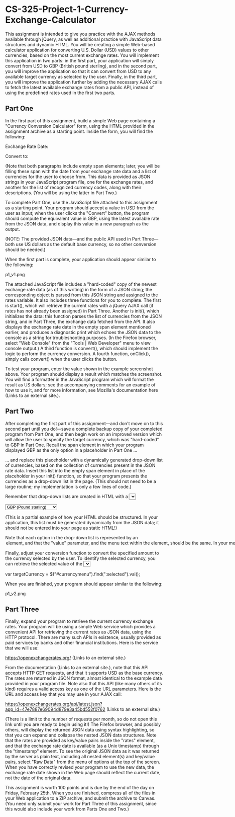 # CS-325-Project-1-Currency-Exchange-Calculator

This assignment is intended to give you practice with the AJAX methods available through jQuery, as well as additional practice with JavaScript data structures and dynamic HTML. You will be creating a simple Web-based calculator application for converting U.S. Dollar (USD) values to other currencies, based on the most current exchange rates. You will implement this application in two parts: in the first part, your application will simply convert from USD to GBP (British pound sterling), and in the second part, you will improve the application so that it can convert from USD to any available target currency as selected by the user. Finally, in the third part, you will improve the application further by adding the necessary AJAX calls to fetch the latest available exchange rates from a public API, instead of using the predefined rates used in the first two parts.

## Part One

In the first part of this assignment, build a simple Web page containing a "Currency Conversion Calculator" form, using the HTML provided in the assignment archive as a starting point. Inside the form, you will find the following:

<p>Exchange Rate Date: <span id="ratedate"></span></p>
<p>Convert to: <span id="currencylist"></span></p>

(Note that both paragraphs include empty span elements; later, you will be filling these span with the date from your exchange rate data and a list of currencies for the user to choose from. This data is provided as JSON strings in your JavaScript program file, one for the exchange rates, and another for the list of recognized currency codes, along with their descriptions. (You will be using the latter in Part Two.)

To complete Part One, use the JavaScript file attached to this assignment as a starting point. Your program should accept a value in USD from the user as input; when the user clicks the "Convert" button, the program should compute the equivalent value in GBP, using the latest available rate from the JSON data, and display this value in a new paragraph as the output.

(NOTE: The provided JSON data—and the public API used in Part Three—both use US dollars as the default base currency, so no other conversion should be needed.)

When the first part is complete, your application should appear similar to the following:

p1_v1.png

The attached JavaScript file includes a "hard-coded" copy of the newest exchange rate data (as of this writing) in the form of a JSON string; the corresponding object is parsed from this JSON string and assigned to the rates variable. It also includes three functions for you to complete. The first is start(), which will retrieve the current rates with a jQuery AJAX call (if rates has not already been assigned) in Part Three. Another is init(), which initializes the data: this function parses the list of currencies from the JSON string, and in Part Three, the exchange data fetched from the API. It also displays the exchange rate date in the empty span element mentioned earlier, and produces a diagnostic print which echoes the JSON data to the console as a string for troubleshooting purposes. (In the Firefox browser, select "Web Console" from the "Tools | Web Developer" menu to view console output.) A third function is convert(), which should implement the logic to perform the currency conversion. A fourth function, onClick(), simply calls convert() when the user clicks the button.

To test your program, enter the value shown in the example screenshot above. Your program should display a result which matches the screenshot. You will find a formatter in the JavaScript program which will format the result as US dollars; see the accompanying comments for an example of how to use it, and for more information, see Mozilla's documentation here (Links to an external site.).

## Part Two

After completing the first part of this assignment—and don't move on to this second part until you do!—save a complete backup copy of your completed program from Part One, and then begin work on an improved version which will allow the user to specify the target currency, which was "hard-coded" to GBP in Part One. Recall the span element in which your program displayed GBP as the only option in a placeholder in Part One ...

<span id="currencylist"></span>

... and replace this placeholder with a dynamically generated drop-down list of currencies, based on the collection of currencies present in the JSON rate data. Insert this list into the empty span element in place of the placeholder in your init() function, so that your program presents the currencies as a drop-down list in the page. (This should not need to be a large routine; my implementation is only a few lines of code.)

Remember that drop-down lists are created in HTML with a <select> element, like the following:

<select name="currencymenu" id="currencymenu">
   <option value="CAD">CAD (Canadian Dollars)</option>
   <option value="EUR">EUR (Euro)</option>
   <option selected value="GBP">GBP (Pound sterling)</option>
   <option value="MXN">MXN (Mexican peso)</option>
</select>

(This is a partial example of how your HTML should be structured. In your application, this list must be generated dynamically from the JSON data; it should not be entered into your page as static HTML!)

Note that each option in the drop-down list is represented by an <option> element, and that the "value" parameter, and the menu text within the element, should be the same. In your menu, GBP should be selected as the default option with the selected attribute, as shown in this example. To create the menu, begin by creating the <select> element, then create the <option> elements by looping through the rates in the JSON data, appending one <option> element for each rate found in the object. Finally, append the <select> element to the empty span element. This menu should be created and displayed for the user immediately after the rate data is fetched from the Web service.

Finally, adjust your conversion function to convert the specified amount to the currency selected by the user. To identify the selected currency, you can retrieve the selected value of the <select> form element, just as you retrieved the value from the <input> form element. I recommend using the val() function provided by jQuery, like so:

var targetCurrency = $("#currencymenu").find(":selected").val();

When you are finished, your program should appear similar to the following:

p1_v2.png

## Part Three

Finally, expand your program to retrieve the current currency exchange rates. Your program will be using a simple Web service which provides a convenient API for retrieving the current rates as JSON data, using the HTTP protocol. There are many such APIs in existence, usually provided as paid services by banks and other financial institutions. Here is the service that we will use:

https://openexchangerates.org/ (Links to an external site.)

From the documentation (Links to an external site.), note that this API accepts HTTP GET requests, and that it supports USD as the base currency. The rates are returned in JSON format, almost identical to the example data provided in your program file. Note also that this API (like many others of its kind) requires a valid access key as one of the URL parameters. Here is the URL and access key that you may use in your AJAX call:

https://openexchangerates.org/api/latest.json?app_id=47e7887e69094d879e3a45bd552f0762 (Links to an external site.)

(There is a limit to the number of requests per month, so do not open this link until you are ready to begin using it!) The Firefox browser, and possibly others, will display the returned JSON data using syntax highlighting, so that you can expand and collapse the nested JSON data structures. Note that the rates are provided as key/value pairs inside the "rates" element, and that the exchange rate date is available (as a Unix timestamp) through the "timestamp" element. To see the original JSON data as it was returned by the server as plain text, including all nested element(s) and key/value pairs, select "Raw Data" from the menu of options at the top of the screen. When you have correctly revised your program to use the new data, the exchange rate date shown in the Web page should reflect the current date, not the date of the original data.

This assignment is worth 100 points and is due by the end of the day on Friday, February 25th. When you are finished, compress all of the files in your Web application to a ZIP archive, and submit the archive to Canvas. (You need only submit your work for Part Three of this assignment, since this would also include your work from Parts One and Two.)
